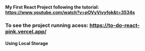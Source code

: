 #### My First React Project following the tutorial: https://www.youtube.com/watch?v=pOVyVivyfok&t=3534s
### To see the project running acess: https://to-do-react-pink.vercel.app/
#### Using Local Storage

